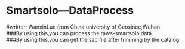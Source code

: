 # Smartsolo—DataProcess
#writter: WanxinLuo from China university of Geosince,Wuhan  
###By using this,you can process the raws-smartsolo data.  
###By using this,you can get the sac file after trimming by the catalog  
